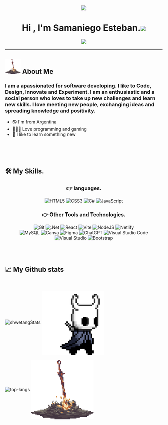 <p align="center"><picture align="center"><img align="center" src = "https://github.com/7oSkaaa/7oSkaaa/blob/main/Images/about_me.gif?raw=true" width = 50px></picture></p>
<h1 align="center">Hi , I'm Samaniego Esteban.<img src="https://media.giphy.com/media/hvRJCLFzcasrR4ia7z/giphy.gif" width="35"></h1>
<p align="center">
  <a href="https://github.com/DenverCoder1/readme-typing-svg"><img src="https://readme-typing-svg.herokuapp.com?lines=Technical+Programmer+Student.;Software+Developer+Enthusiast.;Always%20learning%20new%20things.&center=true&width=500&height=50"></a>
</p>
<hr/>
 <h2><img src="https://raw.githubusercontent.com/TanZng/TanZng/master/assets/bonefire.gif" width="50"/> About Me</h2>
	

<h3>I am a apassionated for software developing. I like to Code, Design, Innovate and Experiment. I am an enthusiastic and a social person who loves to take up new challenges and learn new skills. I love meeting new people, exchanging ideas and spreading knowledge and positivity. </h3>

- 🌎 I'm from Argentina 
- 👨🏻‍💻 Love programming and gaming
- 🧠 I like to learn something new


 </br>
 </br>

 
 </br> 
 
<h2>🛠️ My Skills.</h2>

<div align="center"> 
	
### 👉 languages.
![HTML5](https://img.shields.io/badge/html5-%23E34F26.svg?style=for-the-badge&logo=html5&logoColor=white)
![CSS3](https://img.shields.io/badge/css3-%231572B6.svg?style=for-the-badge&logo=css3&logoColor=white)
![C#](https://img.shields.io/badge/c%23-56347C?style=for-the-badge&logo=csharp&logoColor=white)
![JavaScript](https://img.shields.io/badge/javascript-%23FFE953.svg?style=for-the-badge&logo=javascript&logoColor=black)
	
</div>


<div align="center">
	
 ### 👉 Other Tools and Technologies.
 ![Git](https://img.shields.io/badge/git-%23F05033.svg?style=for-the-badge&logo=git&logoColor=white)
 ![.Net](https://img.shields.io/badge/.NET-5C2D91?style=for-the-badge&logo=.net&logoColor=white)
 ![React](https://img.shields.io/badge/react-%2320232a.svg?style=for-the-badge&logo=react&logoColor=%2361DAFB)
 ![Vite](https://img.shields.io/badge/vite-%23646CFF.svg?style=for-the-badge&logo=vite&logoColor=white)
 ![NodeJS](https://img.shields.io/badge/node.js-6DA55F?style=for-the-badge&logo=node.js&logoColor=white)
 ![Netlify](https://img.shields.io/badge/netlify-%23000000.svg?style=for-the-badge&logo=netlify&logoColor=#00C7B7) <br/>
 ![MySQL](https://img.shields.io/badge/mysql-4479A1.svg?style=for-the-badge&logo=mysql&logoColor=white)
 ![Canva](https://img.shields.io/badge/Canva-%2300C4CC.svg?style=for-the-badge&logo=Canva&logoColor=white)
 ![Figma](https://img.shields.io/badge/figma-%23F24E1E.svg?style=for-the-badge&logo=figma&logoColor=white)
 ![ChatGPT](https://img.shields.io/badge/chatGPT-74aa9c?style=for-the-badge&logo=openai&logoColor=white) 
 ![Visual Studio Code](https://img.shields.io/badge/Visual%20Studio%20Code-0078d7.svg?style=for-the-badge&logo=visual-studio-code&logoColor=white) <br/>
 ![Visual Studio](https://img.shields.io/badge/Visual%20Studio-5C2D91.svg?style=for-the-badge&logo=visual-studio&logoColor=white)
 ![Bootstrap](https://img.shields.io/badge/bootstrap-%238511FA.svg?style=for-the-badge&logo=bootstrap&logoColor=white)

</div>
 
</br>


</br> 

<h2> 📈 My Github stats</h2>

<br />
<p align="left">
  <img src="https://github-readme-stats.vercel.app/api?username=MaxiSama12&theme=dark&show_icons=true" alt="shwetangStats" />  
	<img align="center" src="https://raw.githubusercontent.com/TanZng/TanZng/master/assets/hollor_knight3.gif" width="200px"/>
  <br />
  <br />
  <img src="https://github-readme-stats.vercel.app/api/top-langs/?username=MaxiSama12&layout=compact&theme=dark" alt="top-langs" />
<img align="center" src="https://raw.githubusercontent.com/TanZng/TanZng/master/assets/bonefire.gif" width="200"/> 
</p>







